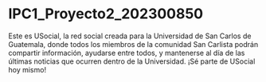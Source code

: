 ﻿# IPC1_Proyecto2_202300850
Este es USocial, la red social creada para la Universidad de San Carlos de Guatemala, donde todos los miembros de la comunidad San Carlista podrán compartir información, ayudarse entre todos, y mantenerse al día de las últimas noticias que ocurren dentro de la Universidad. ¡Sé parte de USocial hoy mismo!
